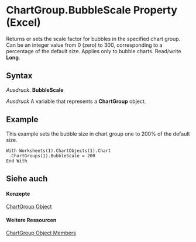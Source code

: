 
# ChartGroup.BubbleScale Property (Excel)

Returns or sets the scale factor for bubbles in the specified chart group. Can be an integer value from 0 (zero) to 300, corresponding to a percentage of the default size. Applies only to bubble charts. Read/write  **Long**.


## Syntax

 _Ausdruck_. **BubbleScale**

 _Ausdruck_ A variable that represents a **ChartGroup** object.


## Example

This example sets the bubble size in chart group one to 200% of the default size.


```
With Worksheets(1).ChartObjects(1).Chart 
 .ChartGroups(1).BubbleScale = 200 
End With
```


## Siehe auch


#### Konzepte


[ChartGroup Object](7eee66c5-04a7-fd86-6e34-4c22ccaf8de0.md)
#### Weitere Ressourcen


[ChartGroup Object Members](http://msdn.microsoft.com/library/2d31f7af-d639-c8f4-0714-08fc618ec92d%28Office.15%29.aspx)